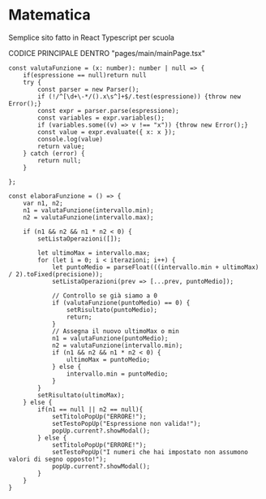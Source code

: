 # Matematica
Semplice sito fatto in React Typescript per scuola

CODICE PRINCIPALE DENTRO "pages/main/mainPage.tsx"
    
    const valutaFunzione = (x: number): number | null => {
        if(espressione == null)return null
        try {
            const parser = new Parser();
            if (!/^[\d+\-*/().x\s^]+$/.test(espressione)) {throw new Error();}
            const expr = parser.parse(espressione);
            const variables = expr.variables();
            if (variables.some((v) => v !== "x")) {throw new Error();}
            const value = expr.evaluate({ x: x });
            console.log(value)
            return value;
        } catch (error) {
            return null;
        }

    };
    
    const elaboraFunzione = () => {
        var n1, n2; 
        n1 = valutaFunzione(intervallo.min);
        n2 = valutaFunzione(intervallo.max);

        if (n1 && n2 && n1 * n2 < 0) {
            setListaOperazioni([]);

            let ultimoMax = intervallo.max;
            for (let i = 0; i < iterazioni; i++) {
                let puntoMedio = parseFloat(((intervallo.min + ultimoMax) / 2).toFixed(precisione));
                setListaOperazioni(prev => [...prev, puntoMedio]);
    
                // Controllo se già siamo a 0
                if (valutaFunzione(puntoMedio) == 0) {
                    setRisultato(puntoMedio);
                    return;
                }
                // Assegna il nuovo ultimoMax o min
                n1 = valutaFunzione(puntoMedio);
                n2 = valutaFunzione(intervallo.min);
                if (n1 && n2 && n1 * n2 < 0) {
                    ultimoMax = puntoMedio;
                } else {
                    intervallo.min = puntoMedio; 
                }
            }
            setRisultato(ultimoMax);
        } else {
            if(n1 == null || n2 == null){
                setTitoloPopUp("ERRORE!");
                setTestoPopUp("Espressione non valida!");
                popUp.current?.showModal();
            } else {
                setTitoloPopUp("ERRORE!");
                setTestoPopUp("I numeri che hai impostato non assumono valori di segno opposto!");
                popUp.current?.showModal();
            }
        }
    }
